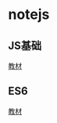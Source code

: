 # notejs

## JS基础
[教材](https://github.com/mynane/PDF/blob/master/JavaScript权威指南(第6版)(中文版).pdf)

## ES6

[教材](https://es6.ruanyifeng.com)